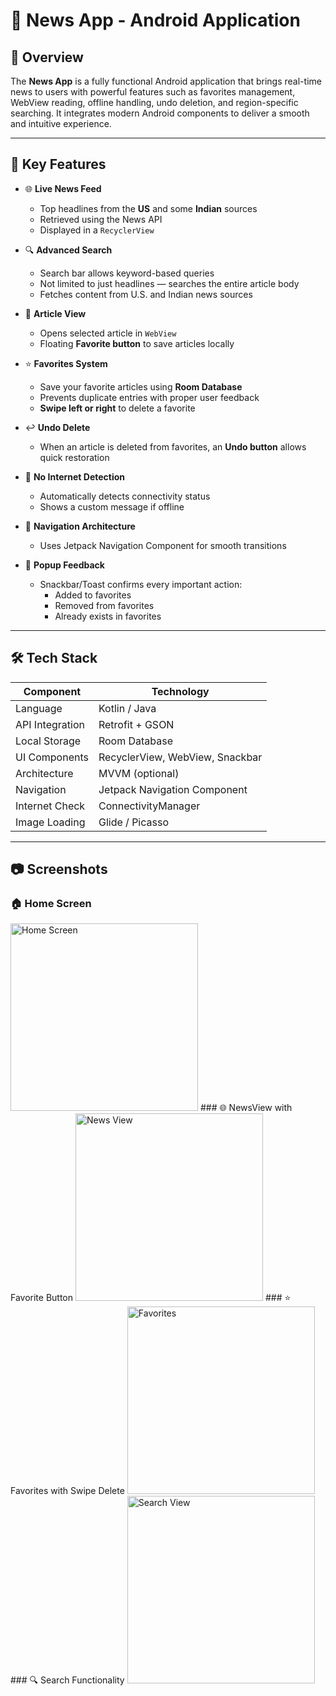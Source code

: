 # 📰 News App - Android Application

## 📱 Overview

The **News App** is a fully functional Android application that brings real-time news to users with 
powerful features such as favorites management, WebView reading, offline handling, undo deletion, and 
region-specific searching. It integrates modern Android components to deliver a smooth and intuitive experience.

---

## 🚀 Key Features

- 🌐 **Live News Feed**
  - Top headlines from the **US** and some **Indian** sources
  - Retrieved using the News API
  - Displayed in a `RecyclerView`

- 🔍 **Advanced Search**
  - Search bar allows keyword-based queries
  - Not limited to just headlines — searches the entire article body
  - Fetches content from U.S. and Indian news sources

- 📖 **Article View**
  - Opens selected article in `WebView`
  - Floating **Favorite button** to save articles locally

- ⭐ **Favorites System**
  - Save your favorite articles using **Room Database**
  - Prevents duplicate entries with proper user feedback
  - **Swipe left or right** to delete a favorite

- ↩️ **Undo Delete**
  - When an article is deleted from favorites, an **Undo button** allows quick restoration

- 📶 **No Internet Detection**
  - Automatically detects connectivity status
  - Shows a custom message if offline

- 🧭 **Navigation Architecture**
  - Uses Jetpack Navigation Component for smooth transitions

- 🔔 **Popup Feedback**
  - Snackbar/Toast confirms every important action:
    - Added to favorites
    - Removed from favorites
    - Already exists in favorites

---

## 🛠️ Tech Stack

| Component          | Technology                        |
|--------------------|------------------------------------|
| Language            | Kotlin / Java                     |
| API Integration     | Retrofit + GSON                   |
| Local Storage       | Room Database                     |
| UI Components       | RecyclerView, WebView, Snackbar   |
| Architecture        | MVVM (optional)                   |
| Navigation          | Jetpack Navigation Component      |
| Internet Check      | ConnectivityManager               |
| Image Loading       | Glide / Picasso                   |

---

## 📷 Screenshots

### 🏠 Home Screen
<img src="Screenshots/Headlines.jpg" alt="Home Screen" width="300"/>
### 🌐 NewsView with Favorite Button
<img src="Screenshots/NewsView.jpg" alt="News View" width="300"/>
### ⭐ Favorites with Swipe Delete
<img src="Screenshots/Favorites.jpg" alt="Favorites" width="300"/>
### 🔍 Search Functionality
<img src="Screenshots/SearchView.jpg" alt="Search View" width="300"/>

